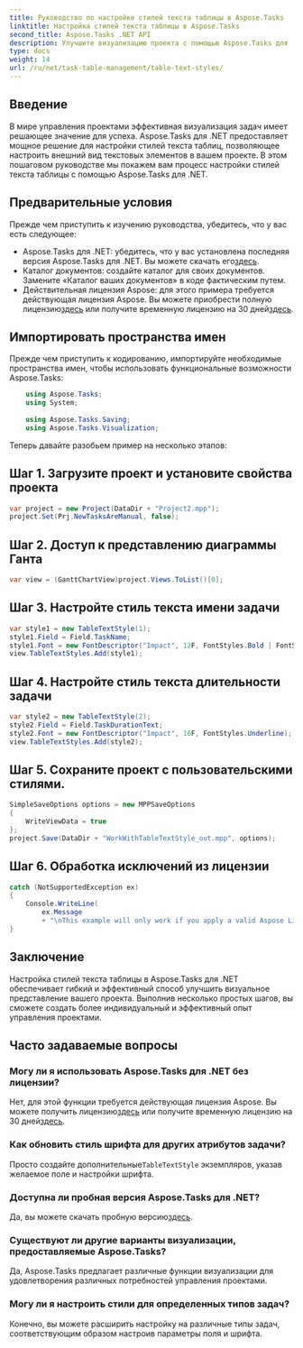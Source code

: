 ```yaml
---
title: Руководство по настройке стилей текста таблицы в Aspose.Tasks
linktitle: Настройка стилей текста таблицы в Aspose.Tasks
second_title: Aspose.Tasks .NET API
description: Улучшите визуализацию проекта с помощью Aspose.Tasks для .NET. Научитесь шаг за шагом настраивать стили текста таблицы. Повысьте эффективность и презентацию.
type: docs
weight: 14
url: /ru/net/task-table-management/table-text-styles/
---
```

## Введение
В мире управления проектами эффективная визуализация задач имеет решающее значение для успеха. Aspose.Tasks для .NET предоставляет мощное решение для настройки стилей текста таблиц, позволяющее настроить внешний вид текстовых элементов в вашем проекте. В этом пошаговом руководстве мы покажем вам процесс настройки стилей текста таблицы с помощью Aspose.Tasks для .NET.
## Предварительные условия
Прежде чем приступить к изучению руководства, убедитесь, что у вас есть следующее:
- Aspose.Tasks для .NET: убедитесь, что у вас установлена последняя версия Aspose.Tasks для .NET. Вы можете скачать его[здесь](https://releases.aspose.com/tasks/net/).
- Каталог документов: создайте каталог для своих документов. Замените «Каталог ваших документов» в коде фактическим путем.
-  Действительная лицензия Aspose: для этого примера требуется действующая лицензия Aspose. Вы можете приобрести полную лицензию[здесь](https://purchase.aspose.com/buy) или получите временную лицензию на 30 дней[здесь](https://purchase.aspose.com/temporary-license/).
## Импортировать пространства имен
Прежде чем приступить к кодированию, импортируйте необходимые пространства имен, чтобы использовать функциональные возможности Aspose.Tasks:
```csharp
    using Aspose.Tasks;
    using System;
    
    using Aspose.Tasks.Saving;
    using Aspose.Tasks.Visualization;
```
Теперь давайте разобьем пример на несколько этапов:
## Шаг 1. Загрузите проект и установите свойства проекта
```csharp
var project = new Project(DataDir + "Project2.mpp");
project.Set(Prj.NewTasksAreManual, false);
```
## Шаг 2. Доступ к представлению диаграммы Ганта
```csharp
var view = (GanttChartView)project.Views.ToList()[0];
```
## Шаг 3. Настройте стиль текста имени задачи
```csharp
var style1 = new TableTextStyle(1);
style1.Field = Field.TaskName;
style1.Font = new FontDescriptor("Impact", 12F, FontStyles.Bold | FontStyles.Italic);
view.TableTextStyles.Add(style1);
```
## Шаг 4. Настройте стиль текста длительности задачи
```csharp
var style2 = new TableTextStyle(2);
style2.Field = Field.TaskDurationText;
style2.Font = new FontDescriptor("Impact", 16F, FontStyles.Underline);
view.TableTextStyles.Add(style2);
```
## Шаг 5. Сохраните проект с пользовательскими стилями.
```csharp
SimpleSaveOptions options = new MPPSaveOptions
{
    WriteViewData = true
};
project.Save(DataDir + "WorkWithTableTextStyle_out.mpp", options);
```
## Шаг 6. Обработка исключений из лицензии
```csharp
catch (NotSupportedException ex)
{
    Console.WriteLine(
        ex.Message
        + "\nThis example will only work if you apply a valid Aspose License. You can purchase a full license or get a 30-day temporary license from [Aspose](http://www.aspose.com/purchase/default.aspx).");
}
```
## Заключение
Настройка стилей текста таблицы в Aspose.Tasks для .NET обеспечивает гибкий и эффективный способ улучшить визуальное представление вашего проекта. Выполнив несколько простых шагов, вы сможете создать более индивидуальный и эффективный опыт управления проектами.
## Часто задаваемые вопросы
### Могу ли я использовать Aspose.Tasks для .NET без лицензии?
 Нет, для этой функции требуется действующая лицензия Aspose. Вы можете получить лицензию[здесь](https://purchase.aspose.com/buy) или получите временную лицензию на 30 дней[здесь](https://purchase.aspose.com/temporary-license/).
### Как обновить стиль шрифта для других атрибутов задачи?
 Просто создайте дополнительные`TableTextStyle` экземпляров, указав желаемое поле и настройки шрифта.
### Доступна ли пробная версия Aspose.Tasks для .NET?
 Да, вы можете скачать пробную версию[здесь](https://releases.aspose.com/).
### Существуют ли другие варианты визуализации, предоставляемые Aspose.Tasks?
Да, Aspose.Tasks предлагает различные функции визуализации для удовлетворения различных потребностей управления проектами.
### Могу ли я настроить стили для определенных типов задач?
Конечно, вы можете расширить настройку на различные типы задач, соответствующим образом настроив параметры поля и шрифта.